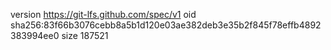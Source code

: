 version https://git-lfs.github.com/spec/v1
oid sha256:83f66b3076cebb8a5b1d120e03ae382deb3e35b2f845f78effb4892383994ee0
size 187521

